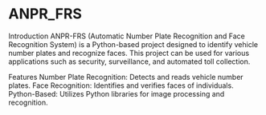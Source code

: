 # ANPR_FRS
Introduction
ANPR-FRS (Automatic Number Plate Recognition and Face Recognition System) is a Python-based project designed to identify vehicle number plates and recognize faces. This project can be used for various applications such as security, surveillance, and automated toll collection.

Features
Number Plate Recognition: Detects and reads vehicle number plates.
Face Recognition: Identifies and verifies faces of individuals.
Python-Based: Utilizes Python libraries for image processing and recognition.
